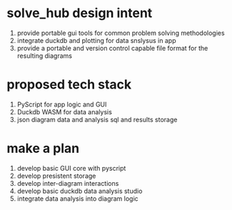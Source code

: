 # solve_hub design intent

1. provide portable gui tools for common problem solving methodologies 
2. integrate duckdb and plotting for data snslysus in app
3. provide a portable and version control capable file format for the resulting diagrams

# proposed tech stack

1. PyScript for app logic and GUI
2. Duckdb WASM for data analysis
3. json diagram data and analysis sql and results storage

# make a plan

1. develop basic GUI core with pyscript
2. develop presistent storage
3. develop inter-diagram interactions
4. develop basic duckdb data analysis studio
5. integrate data analysis into diagram logic
